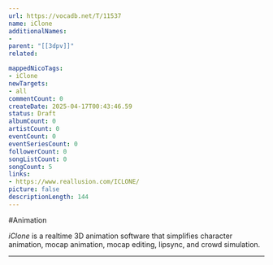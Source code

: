 ```yaml
---
url: https://vocadb.net/T/11537
name: iClone
additionalNames: 
- 
parent: "[[3dpv]]"
related:

mappedNicoTags:
- iClone
newTargets:
- all
commentCount: 0
createDate: 2025-04-17T00:43:46.59
status: Draft
albumCount: 0
artistCount: 0
eventCount: 0
eventSeriesCount: 0
followerCount: 0
songListCount: 0
songCount: 5
links: 
- https://www.reallusion.com/ICLONE/
picture: false
descriptionLength: 144
---
```


#Animation

_iClone_ is a realtime 3D animation software that simplifies character animation, mocap animation, mocap editing, lipsync, and crowd simulation.

---


